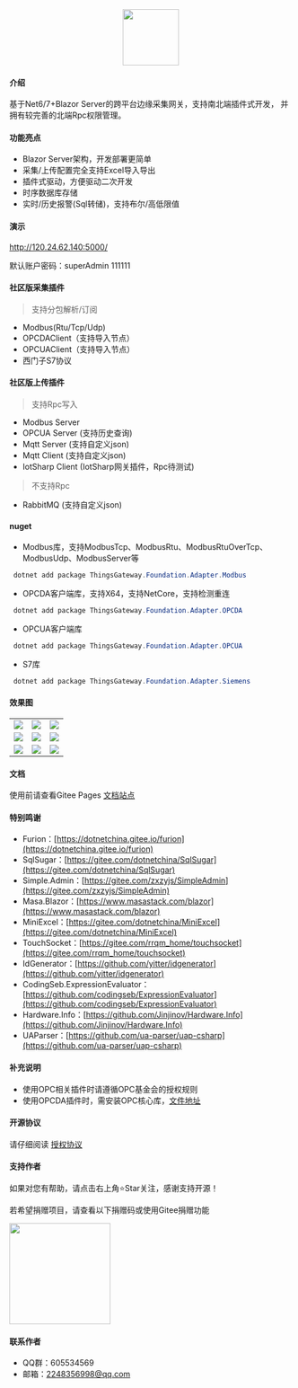 ﻿
<div align='center'>
<img src="https://gitee.com/diego2098/ThingsGateway/raw/master/Image/gitLogo.png" height=100 />
</div>

#### 介绍

基于Net6/7+Blazor Server的跨平台边缘采集网关，支持南北端插件式开发，
并拥有较完善的北端Rpc权限管理。


####  功能亮点

- Blazor Server架构，开发部署更简单
- 采集/上传配置完全支持Excel导入导出
- 插件式驱动，方便驱动二次开发
- 时序数据库存储
- 实时/历史报警(Sql转储)，支持布尔/高低限值

#### 演示

http://120.24.62.140:5000/

默认账户密码：superAdmin 111111


#### 社区版采集插件
> 支持分包解析/订阅
- Modbus(Rtu/Tcp/Udp)
- OPCDAClient（支持导入节点）
- OPCUAClient（支持导入节点）
- 西门子S7协议

#### 社区版上传插件
> 支持Rpc写入
- Modbus Server
- OPCUA Server (支持历史查询)
- Mqtt Server (支持自定义json)
- Mqtt Client (支持自定义json)
- IotSharp Client (IotSharp网关插件，Rpc待测试)

> 不支持Rpc
- RabbitMQ (支持自定义json)


#### nuget

- Modbus库，支持ModbusTcp、ModbusRtu、ModbusRtuOverTcp、ModbusUdp、ModbusServer等
``` powershell
 dotnet add package ThingsGateway.Foundation.Adapter.Modbus
```
- OPCDA客户端库，支持X64，支持NetCore，支持检测重连
``` powershell
 dotnet add package ThingsGateway.Foundation.Adapter.OPCDA
```
- OPCUA客户端库
``` powershell
 dotnet add package ThingsGateway.Foundation.Adapter.OPCUA
```

- S7库
``` powershell
 dotnet add package ThingsGateway.Foundation.Adapter.Siemens
```

####  效果图
 <table>
    <tr>
        <td><img src="https://gitee.com/diego2098/ThingsGateway/raw/master/Image/1.png"/></td>
        <td><img src="https://gitee.com/diego2098/ThingsGateway/raw/master/Image/2.png"/></td>
        <td><img src="https://gitee.com/diego2098/ThingsGateway/raw/master/Image/3.png"/></td>
    </tr>
    <tr>
        <td><img src="https://gitee.com/diego2098/ThingsGateway/raw/master/Image/4.png"/></td>
        <td><img src="https://gitee.com/diego2098/ThingsGateway/raw/master/Image/5.png"/></td>
        <td><img src="https://gitee.com/diego2098/ThingsGateway/raw/master/Image/6.png"/></td>
    </tr>
        <tr>
        <td><img src="https://gitee.com/diego2098/ThingsGateway/raw/master/Image/7.png"/></td>
        <td><img src="https://gitee.com/diego2098/ThingsGateway/raw/master/Image/8.png"/></td>
        <td><img src="https://gitee.com/diego2098/ThingsGateway/raw/master/Image/9.png"/></td>
    </tr>
 </table>


 ####  文档

 使用前请查看Gitee Pages [文档站点](https://diego2098.gitee.io/thingsgateway/)

 #### 特别鸣谢
-  Furion：[https://dotnetchina.gitee.io/furion](https://dotnetchina.gitee.io/furion)
-  SqlSugar：[https://gitee.com/dotnetchina/SqlSugar](https://gitee.com/dotnetchina/SqlSugar)
-  Simple.Admin：[https://gitee.com/zxzyjs/SimpleAdmin](https://gitee.com/zxzyjs/SimpleAdmin)
-  Masa.Blazor：[https://www.masastack.com/blazor](https://www.masastack.com/blazor)
-  MiniExcel：[https://gitee.com/dotnetchina/MiniExcel](https://gitee.com/dotnetchina/MiniExcel)
-  TouchSocket：[https://gitee.com/rrqm_home/touchsocket](https://gitee.com/rrqm_home/touchsocket)
-  IdGenerator：[https://github.com/yitter/idgenerator](https://github.com/yitter/idgenerator)
-  CodingSeb.ExpressionEvaluator：[https://github.com/codingseb/ExpressionEvaluator](https://github.com/codingseb/ExpressionEvaluator)
-  Hardware.Info：[https://github.com/Jinjinov/Hardware.Info](https://github.com/Jinjinov/Hardware.Info)
-  UAParser：[https://github.com/ua-parser/uap-csharp](https://github.com/ua-parser/uap-csharp)

#### 补充说明
* 使用OPC相关插件时请遵循OPC基金会的授权规则
* 使用OPCDA插件时，需安装OPC核心库，[文件地址](https://gitee.com/diego2098/ThingsGateway/attach_files)

#### 开源协议

请仔细阅读 [授权协议](https://diego2098.gitee.io/thingsgateway/docs/)



####  支持作者
 如果对您有帮助，请点击右上角⭐Star关注，感谢支持开源！

 若希望捐赠项目，请查看以下捐赠码或使用Gitee捐赠功能

<img src="https://gitee.com/diego2098/ThingsGateway/raw/master/Image/pay.png" height=180 />

####  联系作者
 * QQ群：605534569
 * 邮箱：2248356998@qq.com

